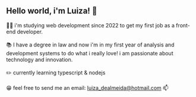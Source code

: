 ## Hello world, i'm Luiza! 👋

👩‍💻 i'm studying web development since 2022 to get my first job as a front-end developer.<br><br>
:books: I have a degree in law and now i'm in my first year of analysis and development systems to do what i really love! i am passionate about technology and innovation.<br><br>
:pencil2: currently learning typescript & nodejs<br><br>
:grin: feel free to send me an email: luiza_dealmeida@hotmail.com 📫
